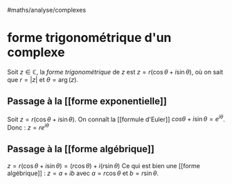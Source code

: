 #maths/analyse/complexes 
# forme trigonométrique d'un complexe
Soit $z\in\mathbb C$, la _forme trigonométrique_ de $z$ est $z=r(\cos\theta+i\sin\theta)$, où on sait que $r=|z|$ et $\theta=\arg(z)$.

## Passage à la [[forme exponentielle]]
Soit $z=r(\cos\theta+i\sin\theta)$. On connaît la [[formule d'Euler]] $cos\theta + i\sin\theta = e^{i\theta}$.
Donc : $z = re^{i\theta}$

## Passage à la [[forme algébrique]]
$z = r(\cos\theta+i\sin\theta) = (r\cos\theta)+i(r\sin\theta)$
Ce qui est bien une [[forme algébrique]] : $z = a+ib$ avec $a=r\cos\theta$ et $b=r\sin\theta$.
